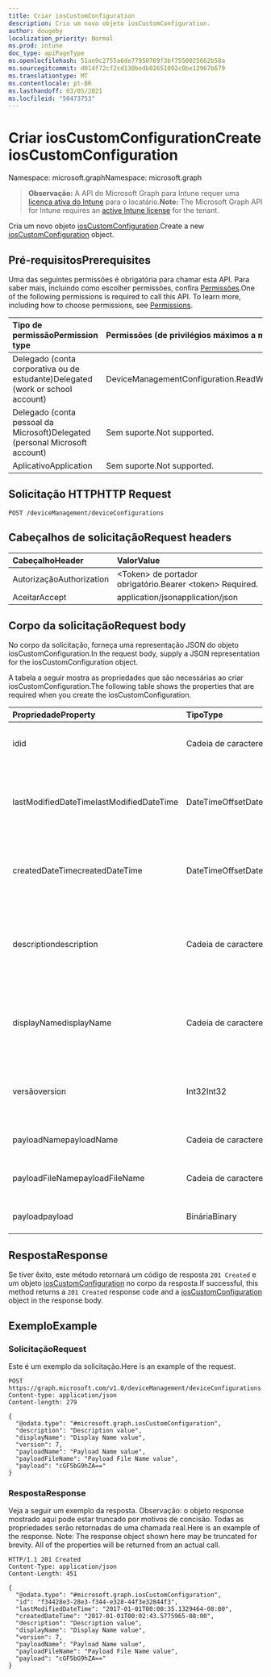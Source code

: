 ```yaml
---
title: Criar iosCustomConfiguration
description: Cria um novo objeto iosCustomConfiguration.
author: dougeby
localization_priority: Normal
ms.prod: intune
doc_type: apiPageType
ms.openlocfilehash: 51ae9c2755a6de77950769f3bf7550025662b58a
ms.sourcegitcommit: d014f72cf2cd130bedb02651092c0be12967b679
ms.translationtype: MT
ms.contentlocale: pt-BR
ms.lasthandoff: 03/05/2021
ms.locfileid: "50473753"
---
```

# <a name="create-ioscustomconfiguration"></a><span data-ttu-id="35f94-103">Criar iosCustomConfiguration</span><span class="sxs-lookup"><span data-stu-id="35f94-103">Create iosCustomConfiguration</span></span>

<span data-ttu-id="35f94-104">Namespace: microsoft.graph</span><span class="sxs-lookup"><span data-stu-id="35f94-104">Namespace: microsoft.graph</span></span>

> <span data-ttu-id="35f94-105">**Observação:** A API do Microsoft Graph para Intune requer uma [licença ativa do Intune](https://go.microsoft.com/fwlink/?linkid=839381) para o locatário.</span><span class="sxs-lookup"><span data-stu-id="35f94-105">**Note:** The Microsoft Graph API for Intune requires an [active Intune license](https://go.microsoft.com/fwlink/?linkid=839381) for the tenant.</span></span>

<span data-ttu-id="35f94-106">Cria um novo objeto [iosCustomConfiguration](../resources/intune-deviceconfig-ioscustomconfiguration.md).</span><span class="sxs-lookup"><span data-stu-id="35f94-106">Create a new [iosCustomConfiguration](../resources/intune-deviceconfig-ioscustomconfiguration.md) object.</span></span>

## <a name="prerequisites"></a><span data-ttu-id="35f94-107">Pré-requisitos</span><span class="sxs-lookup"><span data-stu-id="35f94-107">Prerequisites</span></span>
<span data-ttu-id="35f94-p101">Uma das seguintes permissões é obrigatória para chamar esta API. Para saber mais, incluindo como escolher permissões, confira [Permissões](/graph/permissions-reference).</span><span class="sxs-lookup"><span data-stu-id="35f94-p101">One of the following permissions is required to call this API. To learn more, including how to choose permissions, see [Permissions](/graph/permissions-reference).</span></span>

|<span data-ttu-id="35f94-110">Tipo de permissão</span><span class="sxs-lookup"><span data-stu-id="35f94-110">Permission type</span></span>|<span data-ttu-id="35f94-111">Permissões (de privilégios máximos a mínimos)</span><span class="sxs-lookup"><span data-stu-id="35f94-111">Permissions (from most to least privileged)</span></span>|
|:---|:---|
|<span data-ttu-id="35f94-112">Delegado (conta corporativa ou de estudante)</span><span class="sxs-lookup"><span data-stu-id="35f94-112">Delegated (work or school account)</span></span>|<span data-ttu-id="35f94-113">DeviceManagementConfiguration.ReadWrite.All</span><span class="sxs-lookup"><span data-stu-id="35f94-113">DeviceManagementConfiguration.ReadWrite.All</span></span>|
|<span data-ttu-id="35f94-114">Delegado (conta pessoal da Microsoft)</span><span class="sxs-lookup"><span data-stu-id="35f94-114">Delegated (personal Microsoft account)</span></span>|<span data-ttu-id="35f94-115">Sem suporte.</span><span class="sxs-lookup"><span data-stu-id="35f94-115">Not supported.</span></span>|
|<span data-ttu-id="35f94-116">Aplicativo</span><span class="sxs-lookup"><span data-stu-id="35f94-116">Application</span></span>|<span data-ttu-id="35f94-117">Sem suporte.</span><span class="sxs-lookup"><span data-stu-id="35f94-117">Not supported.</span></span>|

## <a name="http-request"></a><span data-ttu-id="35f94-118">Solicitação HTTP</span><span class="sxs-lookup"><span data-stu-id="35f94-118">HTTP Request</span></span>
<!-- {
  "blockType": "ignored"
}
-->
``` http
POST /deviceManagement/deviceConfigurations
```

## <a name="request-headers"></a><span data-ttu-id="35f94-119">Cabeçalhos de solicitação</span><span class="sxs-lookup"><span data-stu-id="35f94-119">Request headers</span></span>
|<span data-ttu-id="35f94-120">Cabeçalho</span><span class="sxs-lookup"><span data-stu-id="35f94-120">Header</span></span>|<span data-ttu-id="35f94-121">Valor</span><span class="sxs-lookup"><span data-stu-id="35f94-121">Value</span></span>|
|:---|:---|
|<span data-ttu-id="35f94-122">Autorização</span><span class="sxs-lookup"><span data-stu-id="35f94-122">Authorization</span></span>|<span data-ttu-id="35f94-123">&lt;Token&gt; de portador obrigatório.</span><span class="sxs-lookup"><span data-stu-id="35f94-123">Bearer &lt;token&gt; Required.</span></span>|
|<span data-ttu-id="35f94-124">Aceitar</span><span class="sxs-lookup"><span data-stu-id="35f94-124">Accept</span></span>|<span data-ttu-id="35f94-125">application/json</span><span class="sxs-lookup"><span data-stu-id="35f94-125">application/json</span></span>|

## <a name="request-body"></a><span data-ttu-id="35f94-126">Corpo da solicitação</span><span class="sxs-lookup"><span data-stu-id="35f94-126">Request body</span></span>
<span data-ttu-id="35f94-127">No corpo da solicitação, forneça uma representação JSON do objeto iosCustomConfiguration.</span><span class="sxs-lookup"><span data-stu-id="35f94-127">In the request body, supply a JSON representation for the iosCustomConfiguration object.</span></span>

<span data-ttu-id="35f94-128">A tabela a seguir mostra as propriedades que são necessárias ao criar iosCustomConfiguration.</span><span class="sxs-lookup"><span data-stu-id="35f94-128">The following table shows the properties that are required when you create the iosCustomConfiguration.</span></span>

|<span data-ttu-id="35f94-129">Propriedade</span><span class="sxs-lookup"><span data-stu-id="35f94-129">Property</span></span>|<span data-ttu-id="35f94-130">Tipo</span><span class="sxs-lookup"><span data-stu-id="35f94-130">Type</span></span>|<span data-ttu-id="35f94-131">Descrição</span><span class="sxs-lookup"><span data-stu-id="35f94-131">Description</span></span>|
|:---|:---|:---|
|<span data-ttu-id="35f94-132">id</span><span class="sxs-lookup"><span data-stu-id="35f94-132">id</span></span>|<span data-ttu-id="35f94-133">Cadeia de caracteres</span><span class="sxs-lookup"><span data-stu-id="35f94-133">String</span></span>|<span data-ttu-id="35f94-134">Chave da entidade.</span><span class="sxs-lookup"><span data-stu-id="35f94-134">Key of the entity.</span></span> <span data-ttu-id="35f94-135">Herdada de [deviceConfiguration](../resources/intune-deviceconfig-deviceconfiguration.md)</span><span class="sxs-lookup"><span data-stu-id="35f94-135">Inherited from [deviceConfiguration](../resources/intune-deviceconfig-deviceconfiguration.md)</span></span>|
|<span data-ttu-id="35f94-136">lastModifiedDateTime</span><span class="sxs-lookup"><span data-stu-id="35f94-136">lastModifiedDateTime</span></span>|<span data-ttu-id="35f94-137">DateTimeOffset</span><span class="sxs-lookup"><span data-stu-id="35f94-137">DateTimeOffset</span></span>|<span data-ttu-id="35f94-138">DateTime da última modificação do objeto.</span><span class="sxs-lookup"><span data-stu-id="35f94-138">DateTime the object was last modified.</span></span> <span data-ttu-id="35f94-139">Herdada de [deviceConfiguration](../resources/intune-deviceconfig-deviceconfiguration.md)</span><span class="sxs-lookup"><span data-stu-id="35f94-139">Inherited from [deviceConfiguration](../resources/intune-deviceconfig-deviceconfiguration.md)</span></span>|
|<span data-ttu-id="35f94-140">createdDateTime</span><span class="sxs-lookup"><span data-stu-id="35f94-140">createdDateTime</span></span>|<span data-ttu-id="35f94-141">DateTimeOffset</span><span class="sxs-lookup"><span data-stu-id="35f94-141">DateTimeOffset</span></span>|<span data-ttu-id="35f94-142">DateTime em que o objeto foi criado.</span><span class="sxs-lookup"><span data-stu-id="35f94-142">DateTime the object was created.</span></span> <span data-ttu-id="35f94-143">Herdada de [deviceConfiguration](../resources/intune-deviceconfig-deviceconfiguration.md)</span><span class="sxs-lookup"><span data-stu-id="35f94-143">Inherited from [deviceConfiguration](../resources/intune-deviceconfig-deviceconfiguration.md)</span></span>|
|<span data-ttu-id="35f94-144">description</span><span class="sxs-lookup"><span data-stu-id="35f94-144">description</span></span>|<span data-ttu-id="35f94-145">Cadeia de caracteres</span><span class="sxs-lookup"><span data-stu-id="35f94-145">String</span></span>|<span data-ttu-id="35f94-146">O administrador forneceu a descrição da Configuração do dispositivo.</span><span class="sxs-lookup"><span data-stu-id="35f94-146">Admin provided description of the Device Configuration.</span></span> <span data-ttu-id="35f94-147">Herdada de [deviceConfiguration](../resources/intune-deviceconfig-deviceconfiguration.md)</span><span class="sxs-lookup"><span data-stu-id="35f94-147">Inherited from [deviceConfiguration](../resources/intune-deviceconfig-deviceconfiguration.md)</span></span>|
|<span data-ttu-id="35f94-148">displayName</span><span class="sxs-lookup"><span data-stu-id="35f94-148">displayName</span></span>|<span data-ttu-id="35f94-149">Cadeia de caracteres</span><span class="sxs-lookup"><span data-stu-id="35f94-149">String</span></span>|<span data-ttu-id="35f94-150">O administrador forneceu o nome da Configuração do dispositivo.</span><span class="sxs-lookup"><span data-stu-id="35f94-150">Admin provided name of the device configuration.</span></span> <span data-ttu-id="35f94-151">Herdada de [deviceConfiguration](../resources/intune-deviceconfig-deviceconfiguration.md)</span><span class="sxs-lookup"><span data-stu-id="35f94-151">Inherited from [deviceConfiguration](../resources/intune-deviceconfig-deviceconfiguration.md)</span></span>|
|<span data-ttu-id="35f94-152">versão</span><span class="sxs-lookup"><span data-stu-id="35f94-152">version</span></span>|<span data-ttu-id="35f94-153">Int32</span><span class="sxs-lookup"><span data-stu-id="35f94-153">Int32</span></span>|<span data-ttu-id="35f94-154">Versão da configuração do dispositivo.</span><span class="sxs-lookup"><span data-stu-id="35f94-154">Version of the device configuration.</span></span> <span data-ttu-id="35f94-155">Herdada de [deviceConfiguration](../resources/intune-deviceconfig-deviceconfiguration.md)</span><span class="sxs-lookup"><span data-stu-id="35f94-155">Inherited from [deviceConfiguration](../resources/intune-deviceconfig-deviceconfiguration.md)</span></span>|
|<span data-ttu-id="35f94-156">payloadName</span><span class="sxs-lookup"><span data-stu-id="35f94-156">payloadName</span></span>|<span data-ttu-id="35f94-157">Cadeia de caracteres</span><span class="sxs-lookup"><span data-stu-id="35f94-157">String</span></span>|<span data-ttu-id="35f94-158">Nome que é exibido para o usuário.</span><span class="sxs-lookup"><span data-stu-id="35f94-158">Name that is displayed to the user.</span></span>|
|<span data-ttu-id="35f94-159">payloadFileName</span><span class="sxs-lookup"><span data-stu-id="35f94-159">payloadFileName</span></span>|<span data-ttu-id="35f94-160">Cadeia de caracteres</span><span class="sxs-lookup"><span data-stu-id="35f94-160">String</span></span>|<span data-ttu-id="35f94-161">Nome do arquivo de carga (\*.mobileconfig \| \*.xml).</span><span class="sxs-lookup"><span data-stu-id="35f94-161">Payload file name (\*.mobileconfig \| \*.xml).</span></span>|
|<span data-ttu-id="35f94-162">payload</span><span class="sxs-lookup"><span data-stu-id="35f94-162">payload</span></span>|<span data-ttu-id="35f94-163">Binária</span><span class="sxs-lookup"><span data-stu-id="35f94-163">Binary</span></span>|<span data-ttu-id="35f94-164">Carga.</span><span class="sxs-lookup"><span data-stu-id="35f94-164">Payload.</span></span> <span data-ttu-id="35f94-165">(Matriz de bytes codificados em UTF8)</span><span class="sxs-lookup"><span data-stu-id="35f94-165">(UTF8 encoded byte array)</span></span>|



## <a name="response"></a><span data-ttu-id="35f94-166">Resposta</span><span class="sxs-lookup"><span data-stu-id="35f94-166">Response</span></span>
<span data-ttu-id="35f94-167">Se tiver êxito, este método retornará um código de resposta `201 Created` e um objeto [iosCustomConfiguration](../resources/intune-deviceconfig-ioscustomconfiguration.md) no corpo da resposta.</span><span class="sxs-lookup"><span data-stu-id="35f94-167">If successful, this method returns a `201 Created` response code and a [iosCustomConfiguration](../resources/intune-deviceconfig-ioscustomconfiguration.md) object in the response body.</span></span>

## <a name="example"></a><span data-ttu-id="35f94-168">Exemplo</span><span class="sxs-lookup"><span data-stu-id="35f94-168">Example</span></span>

### <a name="request"></a><span data-ttu-id="35f94-169">Solicitação</span><span class="sxs-lookup"><span data-stu-id="35f94-169">Request</span></span>
<span data-ttu-id="35f94-170">Este é um exemplo da solicitação.</span><span class="sxs-lookup"><span data-stu-id="35f94-170">Here is an example of the request.</span></span>
``` http
POST https://graph.microsoft.com/v1.0/deviceManagement/deviceConfigurations
Content-type: application/json
Content-length: 279

{
  "@odata.type": "#microsoft.graph.iosCustomConfiguration",
  "description": "Description value",
  "displayName": "Display Name value",
  "version": 7,
  "payloadName": "Payload Name value",
  "payloadFileName": "Payload File Name value",
  "payload": "cGF5bG9hZA=="
}
```

### <a name="response"></a><span data-ttu-id="35f94-171">Resposta</span><span class="sxs-lookup"><span data-stu-id="35f94-171">Response</span></span>
<span data-ttu-id="35f94-p109">Veja a seguir um exemplo da resposta. Observação: o objeto response mostrado aqui pode estar truncado por motivos de concisão. Todas as propriedades serão retornadas de uma chamada real.</span><span class="sxs-lookup"><span data-stu-id="35f94-p109">Here is an example of the response. Note: The response object shown here may be truncated for brevity. All of the properties will be returned from an actual call.</span></span>
``` http
HTTP/1.1 201 Created
Content-Type: application/json
Content-Length: 451

{
  "@odata.type": "#microsoft.graph.iosCustomConfiguration",
  "id": "f34428e3-28e3-f344-e328-44f3e32844f3",
  "lastModifiedDateTime": "2017-01-01T00:00:35.1329464-08:00",
  "createdDateTime": "2017-01-01T00:02:43.5775965-08:00",
  "description": "Description value",
  "displayName": "Display Name value",
  "version": 7,
  "payloadName": "Payload Name value",
  "payloadFileName": "Payload File Name value",
  "payload": "cGF5bG9hZA=="
}
```









